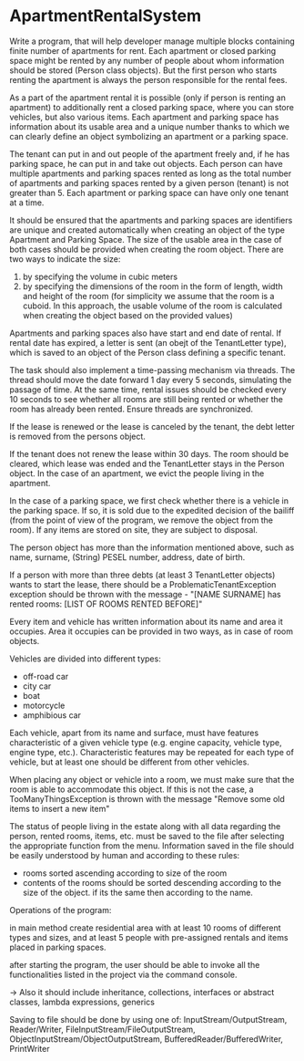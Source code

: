 # ApartmentRentalSystem
Write a program, that will help developer manage multiple blocks containing finite number of apartments for rent. Each apartment or closed parking space might be rented by any number of people about whom information should be stored (Person class objects). But the first person who starts renting the apartment is always the person responsible for the rental fees.

As a part of the apartment rental it is possible (only if person is renting an apartment) to additionally rent a closed parking space, where you can store vehicles, but also various items. Each apartment and parking space has information about its usable area and a unique number thanks to which we can clearly define an object symbolizing an apartment or a parking space.

The tenant can put in and out people of the apartment freely and, if he has parking space, he can put in and take out objects. Each person can have multiple apartments and parking spaces rented as long as the total number of apartments and parking spaces rented by a given person (tenant) is not greater than 5. Each apartment or parking space can have only one tenant at a time. 

It should be ensured that the apartments and parking spaces are identifiers are unique and created automatically when creating an object of the type Apartment and Parking Space. The size of the usable area in the case of both cases should be provided when creating the room object. There are two ways to indicate the size:

1. by specifying the volume in cubic meters 
2. by specifying the dimensions of the room in the form of length, width and height of the room (for simplicity we assume that the room is a cuboid. In this approach, the usable volume of the room is calculated when creating the object based on the provided values)

Apartments and parking spaces also have start and end date of rental. If rental date has expired, a letter is sent (an obejt of the TenantLetter type), which is saved to an object of the Person class defining a specific tenant.

The task should also implement a time-passing mechanism via threads. The thread should move the date forward 1 day every 5 seconds, simulating the passage of time. At the same time, rental issues should be checked every 10 seconds to see whether all rooms are still being rented or whether the room has already been rented. Ensure threads are synchronized.

If the lease is renewed or the lease is canceled by the tenant, the debt letter is removed from the persons object.

If the tenant does not renew the lease within 30 days. The room should be cleared, which lease was ended and the TenantLetter stays in the Person object. In the case of an apartment, we evict the people living in the apartment.

In the case of a parking space, we first check whether there is a vehicle in the parking space. If so, it is sold due to the expedited decision of the bailiff (from the point of view of the program, we remove the object from the room). If any items are stored on site, they are subject to disposal.

The person object has more than the information mentioned above, such as name, surname, (String) PESEL number, address, date of birth.

 If a person with more than three debts (at least 3 TenantLetter objects) wants to start the lease, there should be a ProblematicTenantException exception should be thrown with the message - "[NAME SURNAME] has rented rooms: [LIST OF ROOMS RENTED BEFORE]"

Every item and vehicle has written information about its name and area it occupies. Area it occupies can be provided in two ways, as in case of room objects.

Vehicles are divided into different types:
- off-road car
- city car
- boat
- motorcycle
- amphibious car

Each vehicle, apart from its name and surface, must have features characteristic of a given vehicle type (e.g. engine capacity, vehicle type, engine type, etc.). Characteristic features may be repeated for each type of vehicle, but at least one should be different from other vehicles.

When placing any object or vehicle into a room, we must make sure that the room is able to accommodate this object. If this is not the case, a TooManyThingsException is thrown with the message "Remove some old items to insert a new item"

The status of people living in the estate along with all data regarding the person, rented rooms, items, etc. must be saved to the file after selecting the appropriate function from the menu. Information saved in the file should be easily understood by human and according to these rules:

- rooms sorted ascending according to size of the room
- contents of the rooms should be sorted descending according to the size of the object. if its the same then according to the name.

Operations of the program:

in main method create residential area with at least 10 rooms of different types and sizes, and at least 5 people with pre-assigned rentals and items placed in parking spaces.

after starting the program, the user should be able to invoke all the functionalities listed in the project via the command console.

-> Also it should include inheritance, collections, interfaces or abstract classes, lambda expressions, generics

Saving to file should be done by using one of: InputStream/OutputStream, Reader/Writer, FileInputStream/FileOutputStream, ObjectInputStream/ObjectOutputStream, BufferedReader/BufferedWriter, PrintWriter

